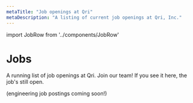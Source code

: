 ```yaml
---
metaTitle: "Job openings at Qri"
metaDescription: "A listing of current job openings at Qri, Inc."
---
```


import JobRow from '../components/JobRow'

# Jobs

A running list of job openings at Qri. Join our team! If you see it here, the job's still open.

<JobRow
  title='Data Research Assistant'
  location='New York, NY (remote OK)'
  team='Community'
  link='https://www.linkedin.com/jobs/cap/view/1659228994/'
/>


(engineering job postings coming soon!)